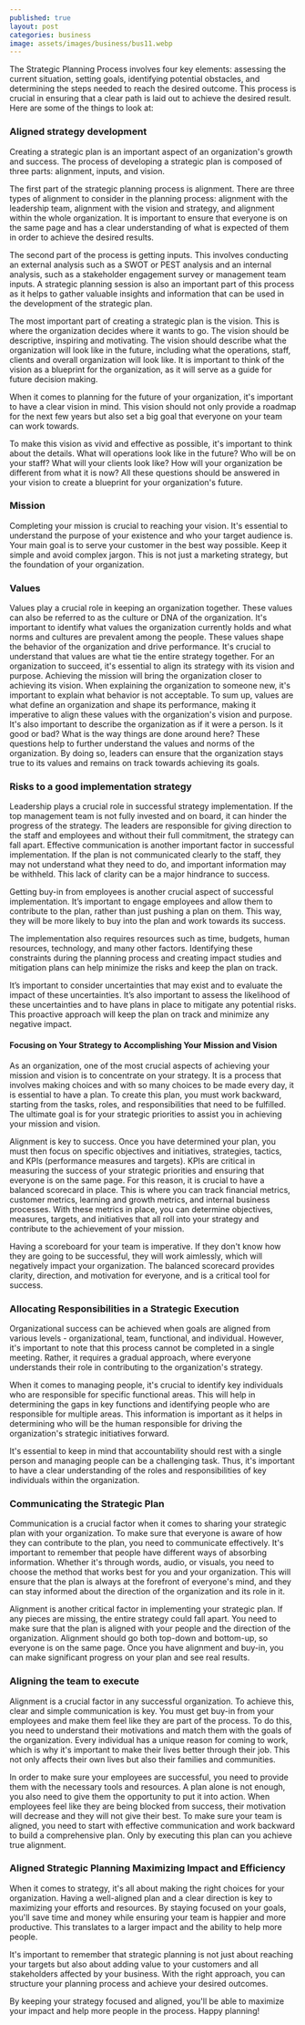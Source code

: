 ```yaml
---
published: true
layout: post
categories: business
image: assets/images/business/bus11.webp
---
```


The Strategic Planning Process involves four key elements: assessing the current situation, setting goals, identifying potential obstacles, and determining the steps needed to reach the desired outcome. This process is crucial in ensuring that a clear path is laid out to achieve the desired result. Here are some of the things to look at:

### Aligned strategy development  
Creating a strategic plan is an important aspect of an organization's growth and success. The process of developing a strategic plan is composed of three parts: alignment, inputs, and vision.  

The first part of the strategic planning process is alignment. There are three types of alignment to consider in the planning process: alignment with the leadership team, alignment with the vision and strategy, and alignment within the whole organization. It is important to ensure that everyone is on the same page and has a clear understanding of what is expected of them in order to achieve the desired results.  

The second part of the process is getting inputs. This involves conducting an external analysis such as a SWOT or PEST analysis and an internal analysis, such as a stakeholder engagement survey or management team inputs. A strategic planning session is also an important part of this process as it helps to gather valuable insights and information that can be used in the development of the strategic plan.  

The most important part of creating a strategic plan is the vision. This is where the organization decides where it wants to go. The vision should be descriptive, inspiring and motivating. The vision should describe what the organization will look like in the future, including what the operations, staff, clients and overall organization will look like. It is important to think of the vision as a blueprint for the organization, as it will serve as a guide for future decision making.  

When it comes to planning for the future of your organization, it's important to have a clear vision in mind. This vision should not only provide a roadmap for the next few years but also set a big goal that everyone on your team can work towards.  

To make this vision as vivid and effective as possible, it's important to think about the details. What will operations look like in the future? Who will be on your staff? What will your clients look like? How will your organization be different from what it is now? All these questions should be answered in your vision to create a blueprint for your organization's future.

### Mission
Completing your mission is crucial to reaching your vision. It's essential to understand the purpose of your existence and who your target audience is. Your main goal is to serve your customer in the best way possible. Keep it simple and avoid complex jargon. This is not just a marketing strategy, but the foundation of your organization.  

### Values
Values play a crucial role in keeping an organization together. These values can also be referred to as the culture or DNA of the organization. It's important to identify what values the organization currently holds and what norms and cultures are prevalent among the people. These values shape the behavior of the organization and drive performance. It's crucial to understand that values are what tie the entire strategy together.
For an organization to succeed, it's essential to align its strategy with its vision and purpose. Achieving the mission will bring the organization closer to achieving its vision. When explaining the organization to someone new, it's important to explain what behavior is not acceptable. To sum up, values are what define an organization and shape its performance, making it imperative to align these values with the organization's vision and purpose.
It's also important to describe the organization as if it were a person. Is it good or bad? What is the way things are done around here? These questions help to further understand the values and norms of the organization. By doing so, leaders can ensure that the organization stays true to its values and remains on track towards achieving its goals.

### Risks to a good implementation strategy
Leadership plays a crucial role in successful strategy implementation. If the top management team is not fully invested and on board, it can hinder the progress of the strategy. The leaders are responsible for giving direction to the staff and employees and without their full commitment, the strategy can fall apart.
Effective communication is another important factor in successful implementation. If the plan is not communicated clearly to the staff, they may not understand what they need to do, and important information may be withheld. This lack of clarity can be a major hindrance to success.  

Getting buy-in from employees is another crucial aspect of successful implementation. It’s important to engage employees and allow them to contribute to the plan, rather than just pushing a plan on them. This way, they will be more likely to buy into the plan and work towards its success.  

The implementation also requires resources such as time, budgets, human resources, technology, and many other factors. Identifying these constraints during the planning process and creating impact studies and mitigation plans can help minimize the risks and keep the plan on track.  

It’s important to consider uncertainties that may exist and to evaluate the impact of these uncertainties. It’s also important to assess the likelihood of these uncertainties and to have plans in place to mitigate any potential risks. This proactive approach will keep the plan on track and minimize any negative impact.  

#### Focusing on Your Strategy to Accomplishing Your Mission and Vision
As an organization, one of the most crucial aspects of achieving your mission and vision is to concentrate on your strategy. It is a process that involves making choices and with so many choices to be made every day, it is essential to have a plan. To create this plan, you must work backward, starting from the tasks, roles, and responsibilities that need to be fulfilled. The ultimate goal is for your strategic priorities to assist you in achieving your mission and vision.  

Alignment is key to success. Once you have determined your plan, you must then focus on specific objectives and initiatives, strategies, tactics, and KPIs (performance measures and targets). KPIs are critical in measuring the success of your strategic priorities and ensuring that everyone is on the same page. For this reason, it is crucial to have a balanced scorecard in place. This is where you can track financial metrics, customer metrics, learning and growth metrics, and internal business processes. With these metrics in place, you can determine objectives, measures, targets, and initiatives that all roll into your strategy and contribute to the achievement of your mission.  

Having a scoreboard for your team is imperative. If they don't know how they are going to be successful, they will work aimlessly, which will negatively impact your organization. The balanced scorecard provides clarity, direction, and motivation for everyone, and is a critical tool for success.  

### Allocating Responsibilities in a Strategic Execution
Organizational success can be achieved when goals are aligned from various levels - organizational, team, functional, and individual. However, it's important to note that this process cannot be completed in a single meeting. Rather, it requires a gradual approach, where everyone understands their role in contributing to the organization's strategy.  

When it comes to managing people, it's crucial to identify key individuals who are responsible for specific functional areas. This will help in determining the gaps in key functions and identifying people who are responsible for multiple areas. This information is important as it helps in determining who will be the human responsible for driving the organization's strategic initiatives forward.  

It's essential to keep in mind that accountability should rest with a single person and managing people can be a challenging task. Thus, it's important to have a clear understanding of the roles and responsibilities of key individuals within the organization.  


### Communicating the Strategic Plan
Communication is a crucial factor when it comes to sharing your strategic plan with your organization. To make sure that everyone is aware of how they can contribute to the plan, you need to communicate effectively. It's important to remember that people have different ways of absorbing information. Whether it's through words, audio, or visuals, you need to choose the method that works best for you and your organization. This will ensure that the plan is always at the forefront of everyone's mind, and they can stay informed about the direction of the organization and its role in it.  

Alignment is another critical factor in implementing your strategic plan. If any pieces are missing, the entire strategy could fall apart. You need to make sure that the plan is aligned with your people and the direction of the organization. Alignment should go both top-down and bottom-up, so everyone is on the same page. Once you have alignment and buy-in, you can make significant progress on your plan and see real results.  

### Aligning the team to execute
Alignment is a crucial factor in any successful organization. To achieve this, clear and simple communication is key. You must get buy-in from your employees and make them feel like they are part of the process. To do this, you need to understand their motivations and match them with the goals of the organization. Every individual has a unique reason for coming to work, which is why it's important to make their lives better through their job. This not only affects their own lives but also their families and communities.  

In order to make sure your employees are successful, you need to provide them with the necessary tools and resources. A plan alone is not enough, you also need to give them the opportunity to put it into action. When employees feel like they are being blocked from success, their motivation will decrease and they will not give their best. To make sure your team is aligned, you need to start with effective communication and work backward to build a comprehensive plan. Only by executing this plan can you achieve true alignment.  


### Aligned Strategic Planning Maximizing Impact and Efficiency
When it comes to strategy, it's all about making the right choices for your organization. Having a well-aligned plan and a clear direction is key to maximizing your efforts and resources. By staying focused on your goals, you'll save time and money while ensuring your team is happier and more productive. This translates to a larger impact and the ability to help more people.  

It's important to remember that strategic planning is not just about reaching your targets but also about adding value to your customers and all stakeholders affected by your business. With the right approach, you can structure your planning process and achieve your desired outcomes.  

By keeping your strategy focused and aligned, you'll be able to maximize your impact and help more people in the process. Happy planning!
